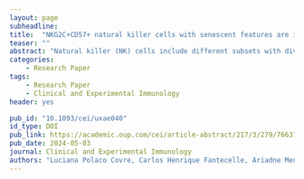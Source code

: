```yaml
---
layout: page
subheadline:
title:  "NKG2C+CD57+ natural killer cells with senescent features are induced during cutaneous leishmaniasis and accumulate in patients with lesional healing impairment"
teaser: ""
abstract: "Natural killer (NK) cells include different subsets with diverse effector capacities that are poorly understood in the context of parasitic diseases. Here, we investigated inhibitory and activating receptor expression on NK cells in patients with cutaneous leishmaniasis (CL) and explored their phenotypic and functional heterogeneity based on CD57 and NKG2C expression. The expression of CD57 identified NK cells that accumulated in CL patients and exhibited features of senescence. The CD57+ cells exhibited heightened levels of the activating receptor NKG2C and diminished expression of the inhibitory receptor NKG2A. RNA sequencing analyses based on NKG2C transcriptome have revealed two distinct profiles among CL patients associated with cytotoxic and functional genes. The CD57+NKG2C+ subset accumulated in the blood of patients and presented conspicuous features of senescence, including the expression of markers such as p16, yH2ax, and p38, as well as reduced proliferative capacity. In addition, they positively correlated with the number of days until lesion resolution. This study provides a broad understanding of the NK cell biology during Leishmania infection and reinforces the role of senescent cells in the adverse clinical outcomes of CL."
categories:
    - Research Paper
tags:
    - Research Paper
    - Clinical and Experimental Immunology
header: yes

pub_id: "10.1093/cei/uxae040"
id_type: DOI
pub_link: https://academic.oup.com/cei/article-abstract/217/3/279/7663790
pub_date: 2024-05-03
journal: Clinical and Experimental Immunology
authors: "Luciana Polaco Covre, Carlos Henrique Fantecelle, Ariadne Mendes Queiroz, Julia Miranda Fardin, Pedro Henrique Miranda, Sian Henson, Alessandra Marcia da Fonseca-Martins, Herbert Leonel de Matos Guedes, David Mosser, Aloisio Falqueto, Arne Akbar, Daniel Claudio Oliveira Gomes"
---
```



